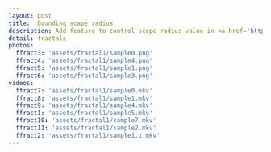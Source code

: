 ```yaml
---
layout: post
title:  Bounding scape radius  
description: Add feature to control scape radius value in <a href='https://visualizer.solquemal.com/01-mandelbrot-set'> Mandelbrot visualizer <a/> 
detail: fractals
photos: 
  ffract3: 'assets/fractal1/sample0.png'
  ffract4: 'assets/fractal1/sample4.png'
  ffract5: 'assets/fractal1/sample1.png'
  ffract6: 'assets/fractal1/sample3.png'
videos: 
  ffract7: 'assets/fractal1/sample0.mkv'
  ffract8: 'assets/fractal1/sample1.mkv'
  ffract9: 'assets/fractal1/sample4.mkv'
  ffract1: 'assets/fractal1/sample5.mkv'
  ffract10: 'assets/fractal1/sample7.mkv'
  ffract11: 'assets/fractal1/sample2.mkv'
  ffract2: 'assets/fractal1/sample1.1.mkv'
---
```



